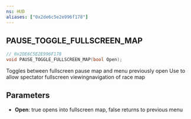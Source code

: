 ```yaml
---
ns: HUD
aliases: ["0x2de6c5e2e996f178"]
---
```

## PAUSE_TOGGLE_FULLSCREEN_MAP

```c
// 0x2DE6C5E2E996F178
void PAUSE_TOGGLE_FULLSCREEN_MAP(bool Open);
```

Toggles between fullscreen pause map and menu previously open
Use to allow spectator fullscreen viewingnavigation of race map


## Parameters
* **Open**: true opens into fullscreen map, false returns to previous menu
